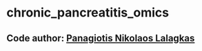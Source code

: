 # chronic_pancreatitis_omics

## Code author: [Panagiotis Nikolaos Lalagkas](https://github.com/lalagkaspn)
